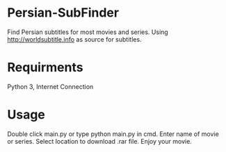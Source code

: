 # Persian-SubFinder
 Find Persian subtitles for most movies and series.
 Using http://worldsubtitle.info as source for subtitles.
 # Requirments
  Python 3, Internet Connection
 # Usage
  Double click main.py or type python main.py in cmd. 
  Enter name of movie or series.
  Select location to download .rar file.
  Enjoy your movie.
